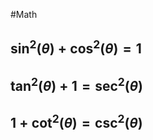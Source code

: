 #Math 
## $\displaystyle \sin ^{2}(\theta)+\cos ^{2}(\theta)=1$
## $\displaystyle \tan ^{2}(\theta)+1=\sec ^{2}(\theta)$
## $\displaystyle 1+\cot ^{2}(\theta)=\csc ^{2}(\theta)$
